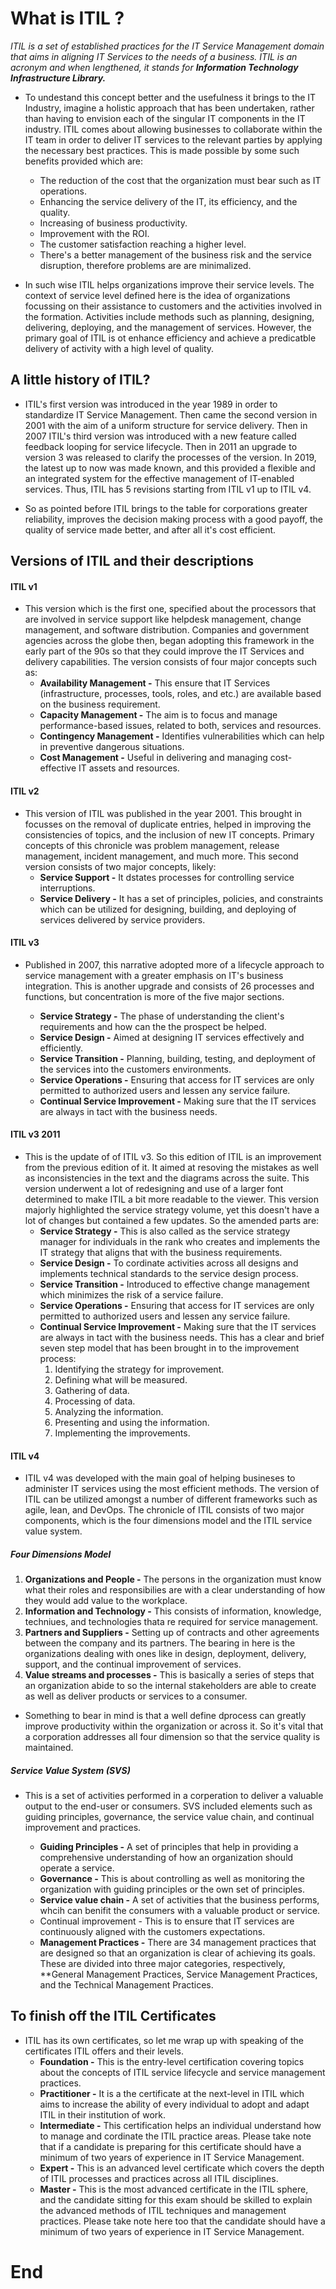 # What is ITIL ?

*ITIL is a set of established practices for the IT Service Management domain that aims in aligning IT Services to the needs of a business. ITIL is an acronym and when lengthened, it stands for **Information Technology Infrastructure Library.***

- To undestand this concept better and the usefulness it brings to the IT Industry, imagine a holistic approach that has been undertaken, rather than having to envision each of the singular IT components in the IT industry. ITIL comes about allowing businesses to collaborate within the IT team in order to deliver IT services to the relevant parties by applying the necessary best practices. This is made possible by some such benefits provided which are:

    - The reduction of the cost that the organization must bear such as IT operations.
    - Enhancing the service delivery of the IT, its efficiency, and the quality.
    - Increasing of business productivity.
    - Improvement with the ROI.
    - The customer satisfaction reaching a higher level.
    - There's a better management of the business risk and the service disruption, therefore problems are are minimalized.
                 
- In such wise ITIL helps organizations improve their service levels. The context of service level defined here is the idea of organizations focussing on their assistance to customers and the activities involved in the formation. Activities include methods such as planning, designing, delivering, deploying, and the management of services. However, the primary goal of ITIL is ot enhance efficiency and achieve a predicatble delivery of activity with a high level of quality.

## A little history of ITIL?

- ITIL's first version was introduced in the year 1989 in order to standardize IT Service Management. Then came the second version in 2001 with the aim of a uniform structure for service delivery. Then in 2007 ITIL's third version was introduced with a new feature called feedback looping for service lifecycle. Then in 2011 an upgrade to version 3 was released to clarify the processes of the version. In 2019, the latest up to now was made known, and this provided a flexible and an integrated system for the effective management of IT-enabled services. Thus, ITIL has 5 revisions starting from ITIL v1 up to ITIL v4.

- So as pointed before ITIL brings to the table for corporations greater reliability, improves the decision making process with a good payoff, the quality of service made better, and after all it's cost efficient.

## Versions of ITIL and their descriptions ##

#### ITIL v1 ####

- This version which is the first one, specified about the processors that are involved in service support like helpdesk management, change management, and software distribution. Companies and government agencies across the globe then, began adopting this framework in the early part of the 90s so that they could improve the IT Services and delivery capabilities. The version consists of four major concepts such as:
  - **Availability Management -** This ensure that IT Services (infrastructure, processes, tools, roles, and etc.) are available based on the business requirement.
  - **Capacity Management -** The aim is to focus and manage performance-based issues, related to both, services and resources. 
  - **Contingency Management -** Identifies vulnerabilities which can help in preventive dangerous situations.
  - **Cost Management -** Useful in delivering and managing cost-effective IT assets and resources.

#### ITIL v2 ####

- This version of ITIL was published in the year 2001. This brought in focusses on the removal of duplicate entries, helped in improving the consistencies of topics, and the inclusion of new IT concepts. Primary concepts of this chronicle was problem management, release management, incident management, and much more. This second version consists of two major concepts, likely:
  - **Service Support -** It dstates processes for controlling service interruptions.
  - **Service Delivery -** It has a set of principles, policies, and constraints which can be utilized for designing, building, and deploying of services delivered by service providers.


#### ITIL v3 ####

- Published in 2007, this narrative adopted more of a lifecycle approach to service management with a greater emphasis on IT's business integration. This is another upgrade and consists of 26 processes and functions, but concentration is more of the five major sections.
  
  - **Service Strategy -** The phase of understanding the client's requirements and how can the the prospect be helped.
  - **Service Design -** Aimed at designing IT services effectively and efficiently.
  - **Service Transition -** Planning, building, testing, and deployment of the services into the customers environments.
  - **Service Operations -** Ensuring that access for IT services are only permitted to authorized users and lessen any service failure. 
  - **Continual Service Improvement -**  Making sure that the IT services are always in tact with the business needs.


#### ITIL v3 2011 ####

- This is the update of of ITIL v3. So this edition of ITIL is an improvement from the previous edition of it. It aimed at resoving the mistakes as well as inconsistencies in the text and the diagrams across the suite. This version underwent a lot of redesigning and use of a larger font determined to make ITIL a bit more readable to the viewer. This version majorly highlighted the service strategy volume, yet this doesn't have a lot of changes but contained a few updates. So the amended parts are:
  - **Service Strategy -** This is also called as the service strategy manager for individuals in the rank who creates and implements the IT strategy that aligns that with the business requirements.
  - **Service Design -** To cordinate activities across all designs and implements technical standards to the service design process.
  - **Service Transition -** Introduced to effective change management which minimizes the risk of a service failure.
  - **Service Operations -** Ensuring that access for IT services are only permitted to authorized users and lessen any service failure. 
  - **Continual Service Improvement -** Making sure that the IT services are always in tact with the business needs. This has a clear and brief seven step model that has been brought in to the improvement process:
    1. Identifying the strategy for improvement.
    2. Defining what will be measured.
    3. Gathering of data.
    4. Processing of data.
    5. Analyzing the information.
    6. Presenting and using the information.
    7. Implementing the improvements.


#### ITIL v4 ####

- ITIL v4 was developed with the main goal of helping busineses to administer IT services using the most efficient methods. The version of ITIL can be utilized amongst a number of different frameworks such as agile, lean, and DevOps. The chronicle of ITIL consists of two major components, which is the four dimensions model and the ITIL service value system.

##### Four Dimensions Model #####
  1. **Organizations and People -** The persons in the organization must know what their roles and responsibilies are with a clear understanding of how they would add value to the workplace. 
  2. **Information and Technology -** This consists of information, knowledge, techniues, and technologies thata re required for service management.
  3. **Partners and Suppliers -** Setting up of contracts and other agreements between the company and its partners. The bearing in here is the organizations dealing with ones like in design, deployment, delivery, support, and the continual improvement of services.
  4.  **Value streams and processes -** This is basically a series of steps that an organization abide to so the internal stakeholders are able to create as well as deliver products or services to a consumer. 
 
-   Something to bear in mind is that a well define dprocess can greatly improve productivity within the organization or across it. So it's vital that a corporation addresses all four dimension so that the service quality is maintained.

##### Service Value System (SVS) #####

-   This is a set of activities performed in a corperation to deliver a valuable output to the end-user or consumers. SVS included elements such as guiding principles, governance, the service value chain, and continual improvement and practices.

    -   **Guiding Principles -** A set of principles that help in providing a comprehensive understanding of how an organization should operate a service.
    -   **Governance -** This is about controlling as well as monitoring the organization with guiding principles or the own set of principles.
    -   **Service value chain -** A set of activities that the business performs, whcih can benifit the consumers with a valuable product or service.
    -   Continual improvement - This is to ensure that IT services are continuously aligned with the customers expectations.
    -   **Management Practices -** There are 34 management practices that are designed so that an organization is clear of achieving its goals. These are divided into three major categories, respectively, **General Management Practices, Service Management Practices, and the Technical Management Practices.


## To finish off the ITIL Certificates ##

- ITIL has its own certificates, so let me wrap up with speaking of the certificates ITIL offers and their levels. 
    -   **Foundation -** This is the entry-level certification covering topics about the concepts of ITIL service lifecycle and service management practices.
    -   **Practitioner -** It is a the certificate at the next-level in ITIL which aims to increase the ability of every individual to adopt and adapt ITIL in their institution of work.
    -   **Intermediate -** This certification helps an individual understand how to manage and cordinate the ITIL practice areas. Please take note that if a candidate is preparing for this certificate should have a minimum of two years of experience in IT Service Management.
    -   **Expert -** This is an advanced level certificate which covers the depth of ITIL processes and practices across all ITIL disciplines. 
    -   **Master -** This is the most advanced certificate in the ITIL sphere, and the candidate sitting for this exam should be skilled to explain the advanced methods of ITIL techniques and management practices. Please take note here too that the candidate should have a minimum of two years of experience in IT Service Management.


# End #




